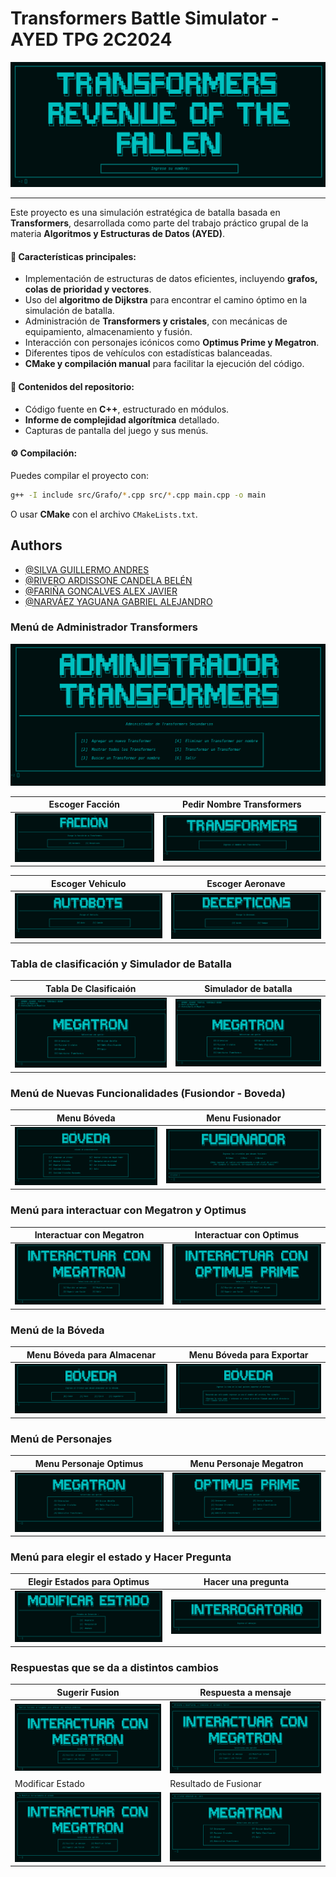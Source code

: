 
# **Transformers Battle Simulator - AYED TPG 2C2024**

![Logo](image/Banner.png)

---  

Este proyecto es una simulación estratégica de batalla basada en **Transformers**, desarrollada como parte del trabajo práctico grupal de la materia **Algoritmos y Estructuras de Datos (AYED)**.  

#### **📌 Características principales:**  
- Implementación de estructuras de datos eficientes, incluyendo **grafos, colas de prioridad y vectores**.  
- Uso del **algoritmo de Dijkstra** para encontrar el camino óptimo en la simulación de batalla.  
- Administración de **Transformers y cristales**, con mecánicas de equipamiento, almacenamiento y fusión.  
- Interacción con personajes icónicos como **Optimus Prime y Megatron**.  
- Diferentes tipos de vehículos con estadísticas balanceadas.  
- **CMake y compilación manual** para facilitar la ejecución del código.  

#### **📂 Contenidos del repositorio:**  
- Código fuente en **C++**, estructurado en módulos.  
- **Informe de complejidad algorítmica** detallado.  
- Capturas de pantalla del juego y sus menús.  

#### **⚙️ Compilación:**  
Puedes compilar el proyecto con:  
```bash
g++ -I include src/Grafo/*.cpp src/*.cpp main.cpp -o main
```  
O usar **CMake** con el archivo `CMakeLists.txt`.  

## Authors

- [@SILVA GUILLERMO ANDRES](https://www.github.com/guillsil)
- [@RIVERO ARDISSONE CANDELA BELÉN](https://www.github.com/CandelaRiveroA)
- [@FARIÑA GONCALVES ALEX JAVIER](https://www.github.com/AlexFari2004)
- [@NARVÁEZ YAGUANA GABRIEL ALEJANDRO](https://www.github.com/Gabosawn)

### Menú de Administrador Transformers

 <img src="image/menu_administrador_transformers.png" alt="TP1: Interacción con Transformers"> 

| Escoger Facción                                                                  | Pedir Nombre Transformers                                  |
|----------------------------------------------------------------------------------|------------------------------------------------------------|
| <img src="image/menu_pedir_faccion.png" alt="TP1: Interacción con Transformers"> | <img src="image/menu_pedir_nombre_transformers.png" alt="TP1: Interacción con Transformers"> |

| Escoger Vehiculo                                                              | Escoger Aeronave                                                               |
|-------------------------------------------------------------------------------|--------------------------------------------------------------------------------|
| <img src="image/menu_pedir_auto.png" alt="TP1: Interacción con Transformers"> | <img src="image/menu_pedir_avion.png" alt="TP1: Interacción con Transformers"> |
### Tabla de clasificación y Simulador de Batalla



| Tabla De Clasificaión                                                                    | Simulador de batalla                                                          |
|------------------------------------------------------------------------------------------|-------------------------------------------------------------------------------|
| <img src="image/mostrar_tabla_clasificaion.png" alt="TP1: Interacción con Transformers"> | <img src="image/mostrar_tabla_clasificaion.png" alt="TP1: Interacción con Transformers"> |

### Menú de Nuevas Funcionalidades (Fusiondor - Boveda)
| Menu Bóveda                                                               | Menu Fusionador                                                               |
|---------------------------------------------------------------------------|-------------------------------------------------------------------------------|
| <img src="image/menu_boveda.png" alt="TP1: Interacción con Transformers"> | <img src="image/menu_fusionador.png" alt="TP1: Interacción con Transformers"> |

### Menú para interactuar con Megatron y Optimus
| Interactuar con Megatron                                                            | Interactuar con Optimus                                                            |
|-------------------------------------------------------------------------------------|------------------------------------------------------------------------------------|
| <img src="image/menu_interactuar_con_megatron.png" alt="TP1: Interacción con Transformers"> | <img src="image/menu_interactuar_con_optimus.png" alt="TP1: Interacción con Transformers"> |
### Menú de la Bóveda
| Menu Bóveda para Almacenar                                                          | Menu Bóveda para Exportar                                                          |
|-------------------------------------------------------------------------------------|------------------------------------------------------------------------------------|
| <img src="image/menu_boveda_almacenar.png" alt="TP1: Interacción con Transformers"> | <img src="image/menu_boveda_exportar.png" alt="TP1: Interacción con Transformers"> |
### Menú de Personajes
| Menu Personaje Optimus                                                     | Menu Personaje Megatron                                                     |
|----------------------------------------------------------------------------|-----------------------------------------------------------------------------|
| <img src="image/menu_optimus.png" alt="TP1: Interacción con Transformers"> | <img src="image/menu_megatron.png" alt="TP1: Interacción con Transformers"> |

### Menú para elegir el estado y Hacer Pregunta
| Elegir Estados para Optimus                                                         | Hacer una pregunta                                                                  |
|-------------------------------------------------------------------------------------|-------------------------------------------------------------------------------------|
| <img src="image/menu_modificar_estado.png" alt="TP1: Interacción con Transformers"> | <img src="image/menu_escribir_mensaje.png" alt="TP1: Interacción con Transformers"> |


### Respuestas que se da a distintos cambios
| Sugerir Fusion                                                                           | Respuesta a mensaje                                                                |
|------------------------------------------------------------------------------------------|------------------------------------------------------------------------------------|
| <img src="image/respuesta_fusion.png" alt="TP1: Interacción con Transformers">           | <img src="image/respuesta_mensaje.png" alt="TP1: Interacción con Transformers">    |
| Modificar Estado                                                                         | Resultado de Fusionar                                                              |
| <img src="image/respuesta_modificar_estado.png" alt="TP1: Interacción con Transformers"> | <img src="image/respuesta_fusionador.png" alt="TP1: Interacción con Transformers"> |






